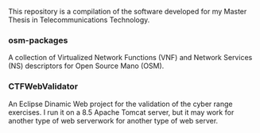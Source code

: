 
This repository is a compilation of the software developed for my Master Thesis in Telecommunications Technology.

### osm-packages

A collection of Virtualized Network Functions (VNF) and Network Services (NS) descriptors for Open Source Mano (OSM).

### CTFWebValidator

An Eclipse Dinamic Web project for the validation of the cyber range exercises. I run it on a 8.5 Apache Tomcat server, but it may work for another type of web serverwork for another type of web server.

